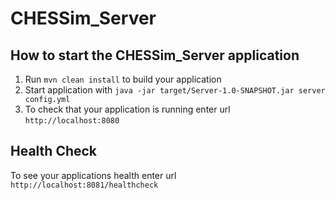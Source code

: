 # CHESSim_Server

How to start the CHESSim_Server application
---

1. Run `mvn clean install` to build your application
1. Start application with `java -jar target/Server-1.0-SNAPSHOT.jar server config.yml`
1. To check that your application is running enter url `http://localhost:8080`

Health Check
---

To see your applications health enter url `http://localhost:8081/healthcheck`
